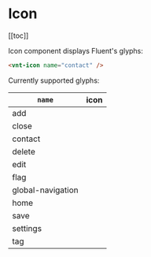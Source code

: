# Icon

[[toc]]

Icon component displays Fluent's glyphs:

<div class="playground">
  <icon-basic name="contact" />
</div>

```html
<vnt-icon name="contact" />
```

Currently supported glyphs:

`name` | icon
--- |:---:
add | <icon-basic name="add" />
close | <icon-basic name="close" />
contact | <icon-basic name="contact" />
delete | <icon-basic name="delete" />
edit | <icon-basic name="edit" />
flag | <icon-basic name="flag" />
global-navigation | <icon-basic name="global-navigation" />
home | <icon-basic name="home" />
save | <icon-basic name="save" />
settings | <icon-basic name="settings" />
tag | <icon-basic name="tag" />
